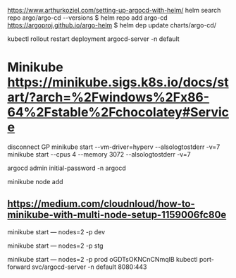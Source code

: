 https://www.arthurkoziel.com/setting-up-argocd-with-helm/
helm search repo argo/argo-cd --versions
$ helm repo add argo-cd https://argoproj.github.io/argo-helm
$ helm dep update charts/argo-cd/

kubectl rollout restart deployment argocd-server -n default

# Minikube https://minikube.sigs.k8s.io/docs/start/?arch=%2Fwindows%2Fx86-64%2Fstable%2Fchocolatey#Service
disconnect GP
minikube start --vm-driver=hyperv --alsologtostderr -v=7
minikube start --cpus 4 --memory 3072 --alsologtostderr -v=7

argocd admin initial-password -n argocd

minikube node add
## https://medium.com/cloudnloud/how-to-minikube-with-multi-node-setup-1159006fc80e
minikube start — nodes=2 -p dev

minikube start — nodes=2 -p stg

minikube start — nodes=2 -p prod
oGDTsOKNCnCNmqIB
kubectl port-forward svc/argocd-server -n default 8080:443